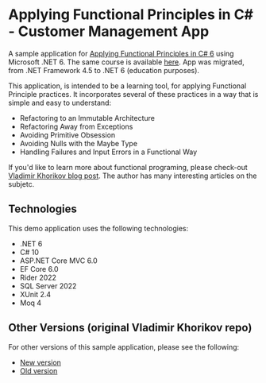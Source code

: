 # Applying Functional Principles in C# - Customer Management App
A sample application for [Applying Functional Principles in C# 6](https://www.pluralsight.com/courses/csharp-applying-functional-principles) using Microsoft .NET 6. 
The same course is available [here](https://github.com/vkhorikov/FuntionalPrinciplesCsharp). 
App was migrated, from .NET Framework 4.5 to .NET 6 (education purposes).

This application, is intended to be a learning tool, for applying Functional Principle practices. 
It incorporates several of these practices in a way that is simple and easy to understand:
- Refactoring to an Immutable Architecture
- Refactoring Away from Exceptions
- Avoiding Primitive Obsession
- Avoiding Nulls with the Maybe Type
- Handling Failures and Input Errors in a Functional Way

If you'd like to learn more about functional programing, please check-out [Vladimir Khorikov blog post](https://enterprisecraftsmanship.com/posts/collections-primitive-obsession/). The author has many interesting articles on the subjetc.  

## Technologies
This demo application uses the following technologies:
 - .NET 6
 - C# 10
 - ASP.NET Core MVC 6.0
 - EF Core 6.0
 - Rider 2022
 - SQL Server 2022
 - XUnit 2.4
 - Moq 4

## Other Versions (original Vladimir Khorikov repo)
For other versions of this sample application, please see the following:
 - [New version](https://github.com/vkhorikov/FuntionalPrinciplesCsharp/tree/master/New)
 - [Old version](https://github.com/vkhorikov/FuntionalPrinciplesCsharp/tree/master/Old)
